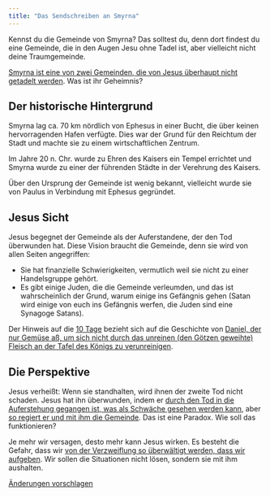 ```yaml
---
title: "Das Sendschreiben an Smyrna"
---
```



Kennst du die Gemeinde von Smyrna? Das solltest du, denn dort findest du eine Gemeinde, die in den Augen Jesu ohne Tadel ist, aber vielleicht nicht deine Traumgemeinde.

[Smyrna ist eine von zwei Gemeinden, die von Jesus überhaupt nicht getadelt werden](https://www.bibleserver.com/SLT/Offenbarung2%2C8-11). Was ist ihr Geheimnis?


## Der historische Hintergrund

<a name="d1ed"></a>
Smyrna lag ca. 70 km nördlich von Ephesus in einer Bucht, die über keinen hervorragenden Hafen verfügte. Dies war der Grund für den Reichtum der Stadt und machte sie zu einem wirtschaftlichen Zentrum.

Im Jahre 20 n. Chr. wurde zu Ehren des Kaisers ein Tempel errichtet und Smyrna wurde zu einer der führenden Städte in der Verehrung des Kaisers.

Über den Ursprung der Gemeinde ist wenig bekannt, vielleicht wurde sie von Paulus in Verbindung mit Ephesus gegründet.


## Jesus Sicht

<a name="aa4a"></a>
Jesus begegnet der Gemeinde als der Auferstandene, der den Tod überwunden hat. Diese Vision braucht die Gemeinde, denn sie wird von allen Seiten angegriffen:

- Sie hat finanzielle Schwierigkeiten, vermutlich weil sie nicht zu einer Handelsgruppe gehört.
- Es gibt einige Juden, die die Gemeinde verleumden, und das ist wahrscheinlich der Grund, warum einige ins Gefängnis gehen (Satan wird einige von euch ins Gefängnis werfen, die Juden sind eine Synagoge Satans).


Der Hinweis auf die [10 Tage](https://www.bibleserver.com/SLT/Offenbarung2%2C10) bezieht sich auf die Geschichte von [Daniel, der nur Gemüse aß, um sich nicht durch das unreinen (den Götzen geweihte) Fleisch an der Tafel des Königs zu verunreinigen](https://www.bibleserver.com/SLT/Daniel1%2C8-14).


## Die Perspektive

<a name="302f"></a>
Jesus verheißt: Wenn sie standhalten, wird ihnen der zweite Tod nicht schaden. Jesus hat ihn überwunden, indem er [durch den Tod in die Auferstehung gegangen ist, was als Schwäche gesehen werden kann](https://www.bibleserver.com/SLT/Offenbarung5%2C5-6), aber [so regiert er und mit ihm die Gemeinde](https://www.bibleserver.com/SLT/Offenbarung20%2C4-6). Das ist eine Paradox. Wie soll das funktionieren?

Je mehr wir versagen, desto mehr kann Jesus wirken. Es besteht die Gefahr, dass wir [von der Verzweiflung so überwältigt werden, dass wir aufgeben](../../../content/beasts/expl/666-the-number-of-the-beast). Wir sollen die Situationen nicht lösen, sondern sie mit ihm aushalten.




[Änderungen vorschlagen](https://github.com/revelation-today/revelation-today/blob/main/exampleSite/content/docs/content/letters/expl/the-letter-to-the-church-in-smyrna.de.md)
